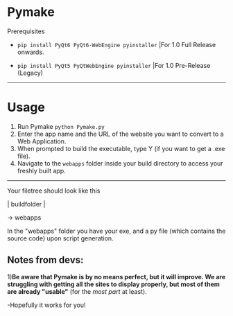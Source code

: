 # Pymake


Prerequisites

- ```pip install PyQt6 PyQt6-WebEngine pyinstaller``` |For 1.0 Full Release onwards.

- ```pip install PyQt5 PyQtWebEngine pyinstaller```  |For 1.0 Pre-Release (Legacy)

---
# Usage

1) Run Pymake ```python Pymake.py```
2) Enter the app name and the URL of the website you want to convert to a Web Application.
3) When prompted to build the executable, type Y (if you want to get a .exe file).
4) Navigate to the `webapps` folder inside your build directory to access your freshly built app.

  ---

  Your filetree should look like this

  | buildfolder |

   -> webapps

  In the "webapps" folder you have your exe, and a py file (which contains the source code) upon script generation.

## Notes from devs:

1)**Be aware that Pymake is by no means perfect, but it will improve. We are struggling with getting all the sites to display properly, but most of them are already "usable"** (for the _most part_ at least).

-Hopefully it works for you!
